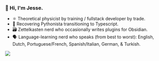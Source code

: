 ### 👋 Hi, I'm Jesse. 

- ⚛️ Theoretical physicist by training / fullstack developer by trade.
- 🔭 Recovering Pythonista transitioning to Typescript.
- 🗃 Zettelkasten nerd who occasionally writes plugins for Obsidian. 
- 🗣 Language-learning nerd who speaks (from best to worst): English, Dutch, Portuguese/French, Spanish/Italian, German, & Turkish. 

<img src="https://github-readme-stats.vercel.app/api?username=jqhoogland" />

